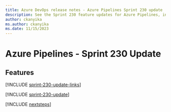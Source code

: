 ```yaml
---
title: Azure DevOps release notes - Azure Pipelines Sprint 230 update
description: See the Sprint 230 feature updates for Azure Pipelines, including next steps.
author: ckanyika
ms.author: ckanyika
ms.date: 11/15/2023
---
```


# Azure Pipelines - Sprint 230 Update

## Features

[!INCLUDE [sprint-230-update-links](../includes/pipelines/sprint-230-update-links.md)]

[!INCLUDE [sprint-230-update](../includes/pipelines/sprint-230-update.md)]

[!INCLUDE [nextsteps](../includes/nextsteps.md)]